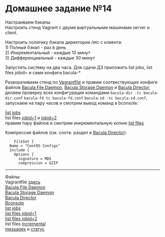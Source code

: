 # Домашнее задание №14

Настраиваем бэкапы  
Настроить стенд Vagrant с двумя виртуальными машинами server и client.

Настроить политику бэкапа директории /etc с клиента:  
    1) Полный бэкап - раз в день  
    2) Инкрементальный - каждые 10 минут  
    3) Дифференциальный - каждые 30 минут  
  
Запустить систему на два часа. Для сдачи ДЗ приложить list jobs, list files jobid=<id> и сами конфиги bacula-*

Разворачиваем стенд по [Vagrantfile](Vagrantfile) и правим соотвествующих конфиги файлов [Bacula File Daemon](bacula-fd.conf), [Bacula Storage Daemon](bacula-sd.conf) и [Bacula Director](bacula-dir.conf), делаем проверку всех конфигурации командами `bacula-dir -tc bacula-dir.conf` `bacula-fd tc bacula-fd.conf` `bacula-sd -tc bacula-sd.conf`, запускаем на пару часов и смотрим вывод команд в bconsole:

[list jobs](list-jobs.txt)  
list files [jobid=1](jobid1.txt) и [jobid=2](jobid2.txt)  
правим пару файлов и смотрим инкрементальную копию [list files](list-files-jobid.txt)  

Компрессия файлов (см. соотв. раздел в [Bacula Director](bacula-dir.conf)):
```
	FileSet {
  Name = "CentOS Configs"
  Include {
    Options {
      signature = MD5
      compression = GZIP
```

---
Файлы:  
Vagrantfile [здесь](Vagrantfile)  
[Bacula File Daemon](bacula-fd.conf)  
[Bacula Storage Daemon](bacula-sd.conf)  
[Bacula Director](bacula-dir.conf)  
[Bconsole](bconsole.conf)  
[list jobs](list-jobs.txt)  
[list files jobid=1](jobid1.txt)  
[list files jobid=2](jobid2.txt)  
list files [incremental](list-files-jobid.txt)  
[messages](bconsole-messages.txt) и [статус](stat-client2.txt)
 